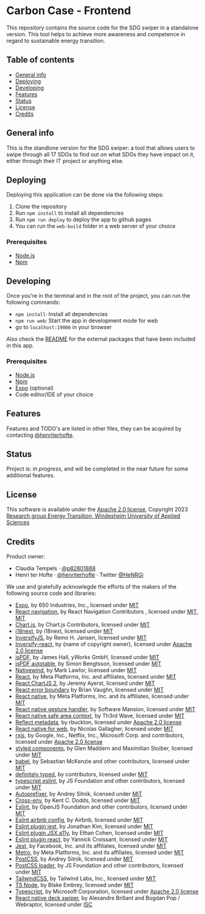# Carbon Case - Frontend

This repository contains the source code for the SDG swiper in a standalone version. This tool helps to achieve more awareness
and competence in regard to sustainable energy transition.

## Table of contents

* [General info](#general-info)
* [Deploying](#deploying)
* [Developing](#developing)
* [Features](#features)
* [Status](#status)
* [License](#license)
* [Credits](#credits)

## General info

This is the standlone version for the SDG swiper: a tool that allows users to swipe through all 17 SDGs to find out on what SDGs they have impact on it,
  either through their IT project or anything else.

## Deploying

Deploying this application can be done via the following steps:
1. Clone the repository
2. Run `npm install` to install all dependencies
3. Run `npm run deploy` to deploy the app to github pages
4. You can run the `web-build` folder in a web server of your choice

### Prerequisites

- [Node.js](https://nodejs.org/en/)
- [Npm](https://www.npmjs.com/)

## Developing

Once you're in the terminal and in the root of the project, you can run the following commands:

- `npm install`: Install all dependencies
- `npm run web`: Start the app in development mode for web
- go to `localhost:19006` in your browser

Also check the [README](src/external-packages/README.md) for the external packages that have been included in this app.

### Prerequisites

- [Node.js](https://nodejs.org/en/)
- [Npm](https://www.npmjs.com/)
- [Expo](https://expo.io/) (optional)
- Code editor/IDE of your choice

## Features

Features and TODO's are listed in other files, they can be acquired by
contacting [@henriterhofte](https://github.com/henriterhofte).

## Status

Project is: _in progress_, and will be completed in the near future for some additional features.

## License

This software is available under the [Apache 2.0 license](./LICENSE), Copyright
2023 [Research group Energy Transition, Windesheim University of Applied Sciences](https://windesheim.nl/energietransitie)

## Credits

Product owner:

* Claudia Tempels · [@p82801888](https://github.com/p82801888)
* Henri ter Hofte · [@henriterhofte](https://github.com/henriterhofte) · Twitter [@HeNRGi](https://twitter.com/HeNRGi)

We use and gratefully acknowlegde the efforts of the makers of the following source code and libraries:

* [Expo](https://github.com/expo/expo), by 650 Industries, Inc., licensed
  under [MIT](https://github.com/expo/expo/blob/main/LICENSE)
* [React navigation](https://github.com/react-navigation/react-navigation), by React Navigation Contributors , licensed
  under [MIT](https://github.com/react-navigation/react-navigation/blob/main/packages/native/LICENSE), [MIT](https://github.com/react-navigation/react-navigation/blob/main/packages/native-stack/LICENSE)
* [Chart.js](https://github.com/chartjs/Chart.js), by Chart.js Contributors, licensed
  under [MIT](https://github.com/chartjs/Chart.js/blob/master/LICENSE.md)
* [i18next](https://github.com/i18next/i18next), by i18next, licensed
  under [MIT](https://github.com/i18next/i18next/blob/master/LICENSE)
* [InversifyJS](https://github.com/inversify/InversifyJS), by Remo H. Jansen, licensed
  under [MIT](https://github.com/inversify/InversifyJS/blob/master/LICENSE)
* [Inversify-react](https://github.com/Kukkimonsuta/inversify-react), by {name of copyright owner}, licensed
  under [Apache 2.0 license](https://github.com/Kukkimonsuta/inversify-react/blob/master/LICENSE)
* [jsPDF](https://github.com/parallax/jsPDF), by James Hall, yWorks GmbH, licensed
  under [MIT](https://github.com/parallax/jsPDF/blob/master/LICENSE)
* [jsPDF autotable](https://github.com/simonbengtsson/jsPDF-AutoTable), by Simon Bengtsson, licensed
  under [MIT](https://github.com/simonbengtsson/jsPDF-AutoTable/blob/master/LICENSE.txt)
* [Nativewind](https://github.com/marklawlor/nativewind), by Mark Lawlor, licensed
  under [MIT](https://github.com/marklawlor/nativewind/blob/main/packages/nativewind/LICENSE)
* [React](https://github.com/facebook/react), by Meta Platforms, Inc. and affiliates, licensed
  under [MIT](https://github.com/facebook/react/blob/main/LICENSE)
* [React ChartJS 2](https://github.com/reactchartjs/react-chartjs-2), by Jeremy Ayerst, licensed
  under [MIT](https://github.com/reactchartjs/react-chartjs-2/blob/master/LICENSE)
* [React error boundary](https://github.com/bvaughn/react-error-boundary) by Brian Vaughn, licensed
  under [MIT](https://github.com/bvaughn/react-error-boundary/blob/master/LICENSE)
* [React native](https://github.com/facebook/react-native), by Meta Platforms, Inc. and its affiliates, licensed
  under [MIT](https://github.com/facebook/react-native/blob/main/LICENSE)
* [React native gesture handler](https://github.com/software-mansion/react-native-gesture-handler), by Software Mansion,
  licensed under [MIT](https://github.com/software-mansion/react-native-gesture-handler/blob/main/LICENSE)
* [React native safe area context](https://github.com/th3rdwave/react-native-safe-area-context), by Th3rd Wave, licensed
  under [MIT](https://github.com/th3rdwave/react-native-safe-area-context/blob/main/LICENSE)
* [Reflect metadata](https://github.com/rbuckton/reflect-metadata), by rbuckton, licensed
  under [Apache 2.0 license](https://github.com/rbuckton/reflect-metadata/blob/master/LICENSE)
* [React native for web](https://github.com/necolas/react-native-web), by Nicolas Gallagher, licensed
  under [MIT](https://github.com/necolas/react-native-web/blob/master/LICENSE)
* [rxjs](https://github.com/ReactiveX/rxjs), by Google, Inc., Netflix, Inc., Microsoft Corp. and contributors, licensed
  under [Apache 2.0 license](https://github.com/ReactiveX/rxjs/blob/master/LICENSE.txt)
* [styled components](https://github.com/styled-components/styled-components), by Glen Maddern and Maximilian Stoiber,
  licensed under [MIT](https://github.com/styled-components/styled-components/blob/main/LICENSE)
* [babel](https://github.com/babel/babel), by Sebastian McKenzie and other contributors, licensed
  under [MIT](https://github.com/babel/babel/blob/main/LICENSE)
* [definitely typed](https://github.com/DefinitelyTyped/DefinitelyTyped/blob/master/LICENSE), by contributors, licensed
  under [MIT](https://github.com/DefinitelyTyped/DefinitelyTyped/blob/master/LICENSE)
* [typescript eslint](https://github.com/typescript-eslint/typescript-eslint), by JS Foundation and other contributors,
  licensed
  under [MIT](https://github.com/typescript-eslint/typescript-eslint/blob/main/LICENSE)
* [Autoprefixer](https://github.com/postcss/autoprefixer), by Andrey Sitnik, licensed
  under [MIT](https://github.com/postcss/autoprefixer/blob/main/LICENSE)
* [Cross-env](https://github.com/kentcdodds/cross-env), by Kent C. Dodds, licensed
  under [MIT](https://github.com/kentcdodds/cross-env/blob/master/LICENSE)
* [Eslint](https://github.com/eslint/eslint), by OpenJS Foundation and other contributors, licensed
  under [MIT](https://github.com/eslint/eslint/blob/main/LICENSE)
* [Eslint airbnb config](https://github.com/airbnb/javascript/blob/master/packages/eslint-config-airbnb-base), by
  Airbnb, licensed
  under [MIT](https://github.com/airbnb/javascript/blob/master/packages/eslint-config-airbnb-base/LICENSE.md)
* [Eslint plugin jest](https://github.com/jest-community/eslint-plugin-jest), by Jonathan Kim, licensed
  under [MIT](https://github.com/jest-community/eslint-plugin-jest/blob/main/LICENSE)
* [Eslint plugin JSX a11y](https://github.com/jsx-eslint/eslint-plugin-jsx-a11y), by Ethan Cohen, licensed
  under [MIT](https://github.com/jsx-eslint/eslint-plugin-jsx-a11y/blob/main/LICENSE.md)
* [Eslint plugin react](https://github.com/jsx-eslint/eslint-plugin-react), by Yannick Croissant, licensed
  under [MIT](https://github.com/jsx-eslint/eslint-plugin-react/blob/main/LICENSE)
* [Jest](https://github.com/facebook/jest), by Facebook, Inc. and its affiliates, licensed
  under [MIT](https://github.com/facebook/jest/blob/main/LICENSE)
* [Metro](https://github.com/facebook/metro), by Meta Platforms, Inc. and its affiliates, licensed
  under [MIT](https://github.com/facebook/metro/blob/main/LICENSE)
* [PostCSS](https://github.com/postcss/postcss), by Andrey Sitnik, licensed
  under [MIT](https://github.com/postcss/postcss/blob/main/LICENSE)
* [PostCSS loader](https://github.com/webpack-contrib/postcss-loader), by JS Foundation and other contributors, licensed
  under [MIT](https://github.com/webpack-contrib/postcss-loader/blob/master/LICENSE)
* [TailwindCSS](https://github.com/tailwindlabs/tailwindcss), by Tailwind Labs, Inc., licensed
  under [MIT](https://github.com/tailwindlabs/tailwindcss/blob/master/LICENSE)
* [TS Node](https://github.com/TypeStrong/ts-node), by Blake Embrey, licensed
  under [MIT](https://github.com/TypeStrong/ts-node/blob/main/LICENSE)
* [Typescript](https://github.com/microsoft/TypeScript), by Microsoft Corporation, licensed
  under [Apache 2.0 license](https://github.com/microsoft/TypeScript/blob/main/LICENSE.txt)
* [React native deck swiper](https://github.com/webraptor/react-native-deck-swiper), by Alexandre Brillant and Bogdan
  Pop / Webraptor, licensed
  under [ISC](https://github.com/webraptor/react-native-deck-swiper/blob/master/LICENSE)
